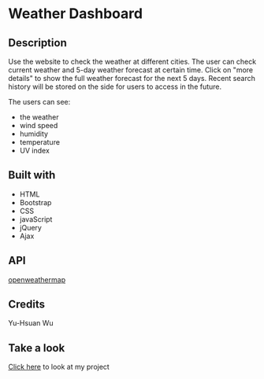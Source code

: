 # Weather Dashboard

## Description
Use the website to check the weather at different cities. The user can check current weather and 5-day weather forecast at certain time. Click on "more details" to show the full weather forecast for the next 5 days. Recent search history will be stored on the side for users to access in the future.

The users can see:
* the weather
* wind speed
* humidity
* temperature
* UV index

## Built with
* HTML
* Bootstrap
* CSS
* javaScript
* jQuery
* Ajax

## API
[openweathermap](https://openweathermap.org/)

## Credits
Yu-Hsuan Wu

## Take a look
[Click here](https://demiwu96.github.io/Weather_Dashboard/) to look at my project
